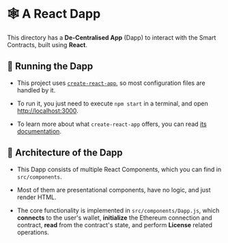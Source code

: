 # 🕸️ A React Dapp

This directory has a <b>De-Centralised App</b> (Dapp) to interact with the Smart Contracts, built using
<b>React</b>.

## 🏃 Running the Dapp

- This project uses [`create-react-app`](https://create-react-app.dev/), so most
configuration files are handled by it.

- To run it, you just need to execute `npm start` in a terminal, and open
[http://localhost:3000](http://localhost:3000).

- To learn more about what `create-react-app` offers, you can read
[its documentation](https://create-react-app.dev/docs/getting-started).

## 📐 Architecture of the Dapp

- This Dapp consists of multiple React Components, which you can find in
`src/components`.

- Most of them are presentational components, have no logic, and just render HTML.

- The core functionality is implemented in `src/components/Dapp.js`, which <b>connects</b> to the user's wallet, <b>initialize</b> the Ethereum
connection and contract, <b>read</b> from the contract's state, and perform <b>License</b> related operations.
